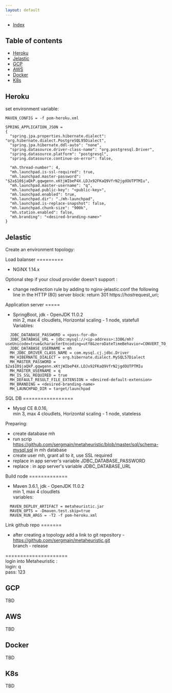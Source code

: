 ```yaml
---
layout: default
---
```


- [Index](/index)

## Table of contents

- [Heroku](#heroku)
- [Jelastic](#jelastic)
- [GCP](#gcp)
- [AWS](#aws)
- [Docker](#docker)
- [K8s](#k8s)

## Heroku
set environment variable:

```/
MAVEN_CONFIG = -f pom-heroku.xml

SPRING_APPLICATION_JSON =   
{  
  "spring.jpa.properties.hibernate.dialect": "org.hibernate.dialect.PostgreSQL95Dialect",    
  "spring.jpa.hibernate.ddl-auto": "none",  
  "spring.datasource.driver-class-name": "org.postgresql.Driver",  
  "spring.datasource.platform": "postgresql",  
  "spring.datasource.continue-on-error": false,  
  
  "mh.thread-number": 4,  
  "mh.launchpad.is-ssl-required": true,  
  "mh.launchpad.master-password": "$2a$10$jaQkP.gqwgenn.xKtjWIbeP4X.LDJx92FKaQ9VfrN2jgdOUTPTMIu",  
  "mh.launchpad.master-username": "q",  
  "mh.launchpad.public-key": "<public-key>",  
  "mh.launchpad.enabled": true,  
  "mh.launchpad.dir": "./mh-launchpad",  
  "mh.launchpad.is-replace-snapshot": false,  
  "mh.launchpad.chunk-size": "900k",  
  "mh.station.enabled": false,  
  "mh.branding": "<desired-branding-name>"
}  
```

## Jelastic
Create an environment topology:

Load balanser =========
- NGiNX 1.14.x

Optional step if your cloud provider doesn't support :
- change redirection rule by adding to nginx-jelastic.conf the following line in the HTTP (80) server block:
return 301 https://$host$request_uri;


Application server =====  
- SpringBoot, jdk - OpenJDK 11.0.2  
  min 2, max 4 cloudlets, Horizontal scaling - 1 node, statefull  
  Variables:  
```
  JDBC_DATABASE_PASSWORD = <pass-for-db>  
  JDBC_DATABASE_URL = jdbc:mysql://<ip-address>:3306/mh?useUnicode=true&characterEncoding=utf8&zeroDateTimeBehavior=CONVERT_TO_NULL&autoReconnect=true&failOverReadOnly=false&maxReconnects=10&useJDBCCompliantTimezoneShift=true&useLegacyDatetimeCode=false&serverTimezone=America/Los_Angeles&allowPublicKeyRetrieval=true    
  JDBC_DATABASE_USERNAME = mh  
  MH_JDBC_DRIVER_CLASS_NAME = com.mysql.cj.jdbc.Driver    
  MH_HIBERNATE_DIALECT = org.hibernate.dialect.MySQL57Dialect    
  MH_MASTER_PASSWORD = $2a$10$jaQkP.gqwgenn.xKtjWIbeP4X.LDJx92FKaQ9VfrN2jgdOUTPTMIu    
  MH_MASTER_USERNAME = q  
  MH_IS_SSL_REQUIRED = true  
  MH_DEFAULT_RESULT_FILE_EXTENSION = <desired-default-extension>  
  MH_BRANDING = <desired-branding-name>  
  MH_LAUNCHPAD_DIR = target/launchpad  
```


SQL DB =================
- Mysql CE 8.0.16,  
  min 3, max 4 cloudlets, Horizontal scaling - 1 node, stateless  

Preparing:
- create database mh   
- run scrip https://github.com/sergmain/metaheuristic/blob/master/sql/schema-mysql.sql in mh database   
- create user mh, grant all to it, use SSL required   
- replace <pass-for-db> in app server's variable JDBC_DATABASE_PASSWORD  
- replace <ip-address>: in app server's variable JDBC_DATABASE_URL   
   


Build node =============  
- Maven 3.6.1, jdk - OpenJDK 11.0.2  
  min 1, max 4 cloudlets  
  variables:  
```
  MAVEN_DEPLOY_ARTIFACT = metaheuristic.jar  
  MAVEN_OPTS = -Dmaven.test.skip=true  
  MAVEN_RUN_ARGS = -T2 -f pom-heroku.xml  
```


Link github repo =======  
- after creating a topology add a link to git repository - https://github.com/sergmain/metaheuristic.git   
  branch - release  



=====================  
login into Metaheuristic :  
login: q  
pass: 123  


## GCP
TBD

## AWS
TBD

## Docker
TBD

## K8s
TBD

